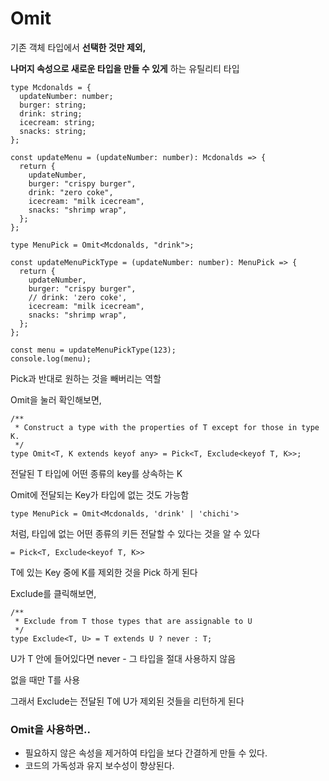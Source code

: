 # Omit

기존 객체 타입에서 **선택한 것만 제외,**

**나머지 속성으로 새로운 타입을 만들 수 있게** 하는 유틸리티 타입

```tsx
type Mcdonalds = {
  updateNumber: number;
  burger: string;
  drink: string;
  icecream: string;
  snacks: string;
};

const updateMenu = (updateNumber: number): Mcdonalds => {
  return {
    updateNumber,
    burger: "crispy burger",
    drink: "zero coke",
    icecream: "milk icecream",
    snacks: "shrimp wrap",
  };
};

type MenuPick = Omit<Mcdonalds, "drink">;

const updateMenuPickType = (updateNumber: number): MenuPick => {
  return {
    updateNumber,
    burger: "crispy burger",
    // drink: 'zero coke',
    icecream: "milk icecream",
    snacks: "shrimp wrap",
  };
};

const menu = updateMenuPickType(123);
console.log(menu);
```

Pick과 반대로 원하는 것을 빼버리는 역할

Omit을 눌러 확인해보면,

```tsx
/**
 * Construct a type with the properties of T except for those in type K.
 */
type Omit<T, K extends keyof any> = Pick<T, Exclude<keyof T, K>>;
```

전달된 T 타입에 어떤 종류의 key를 상속하는 K

Omit에 전달되는 Key가 타입에 없는 것도 가능함

`type MenuPick = Omit<Mcdonalds, 'drink' | 'chichi'>`

처럼, 타입에 없는 어떤 종류의 키든 전달할 수 있다는 것을 알 수 있다

`= Pick<T, Exclude<keyof T, K>>`

T에 있는 Key 중에 K를 제외한 것을 Pick 하게 된다

Exclude를 클릭해보면,

```tsx
/**
 * Exclude from T those types that are assignable to U
 */
type Exclude<T, U> = T extends U ? never : T;
```

U가 T 안에 들어있다면 never - 그 타입을 절대 사용하지 않음

없을 때만 T를 사용

그래서 Exclude는 전달된 T에 U가 제외된 것들을 리턴하게 된다

### Omit을 사용하면..

- 필요하지 않은 속성을 제거하여 타입을 보다 간결하게 만들 수 있다.
- 코드의 가독성과 유지 보수성이 향상된다.

